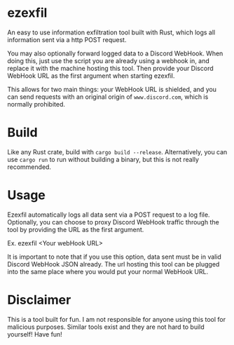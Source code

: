 # ezexfil

An easy to use information exfiltration tool built with Rust, which logs all information sent via a http POST request.

You may also optionally forward logged data to a Discord WebHook. When doing this, just use the script you are already using a webhook in, and replace it with the machine hosting this tool. Then provide your Discord WebHook URL as the first argument when starting ezexfil.

This allows for two main things: your WebHook URL is shielded, and you can send requests with an original origin of `www.discord.com`, which is normally prohibited.

# Build

Like any Rust crate, build with `cargo build --release`. Alternatively, you can use `cargo run` to run without building a binary, but this is not really recommended.

# Usage

Ezexfil automatically logs all data sent via a POST request to a log file. Optionally, you can choose to proxy Discord WebHook traffic through the tool by providing the URL as the first argument.

Ex. ezexfil \<Your webHook URL\>

It is important to note that if you use this option, data sent must be in valid Discord WebHook JSON already. The url hosting this tool can be plugged into the same place where you would put your
normal WebHook URL.

# Disclaimer

This is a tool built for fun. I am not responsible for anyone using this tool for malicious purposes. Similar tools exist and they are not hard to build yourself! Have fun!
